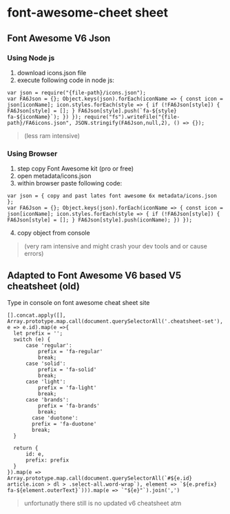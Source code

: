 # font-awesome-cheet sheet 

## Font Awesome V6 Json 

### Using Node js
1. download icons.json file
2. execute following code in node js:
```
var json = require("{file-path}/icons.json"); 
var FA6Json = {}; Object.keys(json).forEach(iconName => { const icon = json[iconName]; icon.styles.forEach(style => { if (!FA6Json[style]) { FA6Json[style] = []; } FA6Json[style].push(`fa-${style} fa-${iconName}`); }) }); require("fs").writeFile("{file-path}/FA6icons.json", JSON.stringify(FA6Json,null,2), () => {});
```
>(less ram intensive)



### Using Browser
1. step copy Font Awesome kit (pro or free)
2. open metadata/icons.json
3. within browser paste following code: 
```
var json = { copy and past lates font awesome 6x metadata/icons.json }; 
var FA6Json = {}; Object.keys(json).forEach(iconName => { const icon = json[iconName]; icon.styles.forEach(style => { if (!FA6Json[style]) { FA6Json[style] = []; } FA6Json[style].push(iconName); }) }); 
```
4. copy object from console 
>(very ram intensive and might crash your dev tools and or cause errors)






## Adapted to Font Awesome V6 based V5 cheatsheet (old)
Type in console on font awesome cheat sheet site  
```
[].concat.apply([], Array.prototype.map.call(document.querySelectorAll('.cheatsheet-set'), e => e.id).map(e =>{
  let prefix = '';
  switch (e) {
      case 'regular':
          prefix = 'fa-regular'
          break;
      case 'solid':
          prefix = 'fa-solid'
          break;
      case 'light':
          prefix = 'fa-light'
          break;
      case 'brands':
          prefix = 'fa-brands'
          break;
        case 'duotone':
        prefix = 'fa-duotone'
        break;
  }

  return {
      id: e,
      prefix: prefix
  }
}).map(e => Array.prototype.map.call(document.querySelectorAll(`#${e.id} article.icon > dl > .select-all.word-wrap`), element => `${e.prefix} fa-${element.outerText}`))).map(e => `"${e}"`).join(',')
```

>unfortunatly there still is no updated v6 cheatsheet atm
